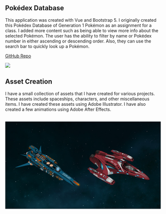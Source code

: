 ## Pokédex Database

This application was created with Vue and Bootstrap 5. I originally created this Pokédex Database of Generation 1 Pokémon as an assignment for a class. I added more content such as being able to view more info about the selected Pokémon. The user has the ability to filter by name or Pokédex number in either ascending or descending order. Also, they can use the search bar to quickly look up a Pokémon.

<a href="https://github.com/kenzieryann7/vue-pokedex" target="_blank" class="button" style="margin-bottom: 1rem">GitHub Repo</a>

<img class="media-container" src="media/pokedex.gif">

## Asset Creation

I have a small collection of assets that I have created for various projects. These assets include spaceships, characters, and other miscellaneous items. I have created these assets using Adobe Illustrator. I have also created a few animations using Adobe After Effects.

<br>

<img class="media-container" src="media/ship-showcase.png">
